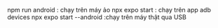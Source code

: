 npm run android : chạy trên máy ảo
npx expo start : chạy trên app
adb devices
npx expo start --android :chạy trên máy thật qua USB
